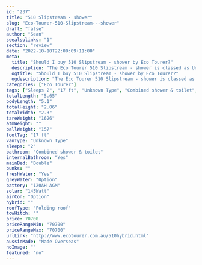 ```yaml
---
id: "237"
title: "510 Slipstream - shower"
slug: "Eco-Tourer-510-Slipstream---shower"
draft: "false"
author: "Sean"
seealsolinks: "1"
section: "review"
date: "2022-10-10T22:00:09+11:00"
meta:
  title: "Should I buy 510 Slipstream - shower by Eco Tourer?"
  description: "The Eco Tourer 510 Slipstream - shower is classed as Unknown Type, and sleeps 2 people. It is Made Overseas and comes in at 17 ft. It generally has Combined shower & toilet."
  ogtitle: "Should I buy 510 Slipstream - shower by Eco Tourer?"
  ogdescription: "The Eco Tourer 510 Slipstream - shower is classed as Unknown Type, and sleeps 2 people. It is Made Overseas and comes in at 17 ft. It generally has Combined shower & toilet."
categories: ["Eco Tourer"]
tags: ["Sleeps 2", "17 ft", "Unknown Type", "Combined shower & toilet", "Folding roof", "70 - 80k", "Made Overseas"]
totalLength: "5.65"
bodyLength: "5.1"
totalHeight: "2.06"
totalWidth: "2.3"
tareWeight: "1626"
atmWeight: ""
ballWeight: "157"
footTag: "17 ft"
vanType: "Unknown Type"
sleeps: "2"
bathroom: "Combined shower & toilet"
internalBathroom: "Yes"
mainBed: "Double"
bunks: ""
freshWater: "Yes"
greyWater: "Option"
battery: "120AH AGM"
solar: "145Watt"
airCon: "Option"
hybrid: ""
roofType: "Folding roof"
towHitch: ""
price: 70700
priceRangeMin: "70700"
priceRangeMax: "70700"
urlLink: "http://www.ecotourer.com.au/510hybrid.html"
aussieMade: "Made Overseas"
noImage: ""
featured: "no"
---
```


